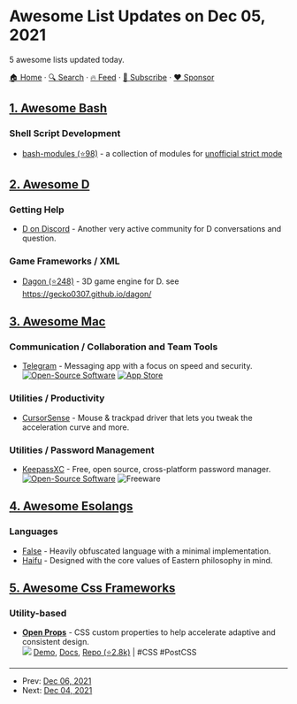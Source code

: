 # Awesome List Updates on Dec 05, 2021

5 awesome lists updated today.

[🏠 Home](/README.md) · [🔍 Search](https://www.trackawesomelist.com/search/) · [🔥 Feed](https://www.trackawesomelist.com/rss.xml) · [📮 Subscribe](https://trackawesomelist.us17.list-manage.com/subscribe?u=d2f0117aa829c83a63ec63c2f&id=36a103854c) · [❤️  Sponsor](https://github.com/sponsors/theowenyoung)



## [1. Awesome Bash](/content/awesome-lists/awesome-bash/README.md)

### Shell Script Development

*   [bash-modules (⭐98)](https://github.com/vlisivka/bash-modules) - a collection of modules for [unofficial strict mode](http://redsymbol.net/articles/unofficial-bash-strict-mode/)

## [2. Awesome D](/content/dlang-community/awesome-d/README.md)

### Getting Help

*   [D on Discord](https://discord.gg/bMZk9Q4) - Another very active community for D conversations and question.

### Game Frameworks / XML

*   [Dagon (⭐248)](https://github.com/gecko0307/dagon) - 3D game engine for D. see <https://gecko0307.github.io/dagon/>

## [3. Awesome Mac](/content/jaywcjlove/awesome-mac/README.md)

### Communication / Collaboration and Team Tools

*   [Telegram](https://desktop.telegram.org) - Messaging app with a focus on speed and security. [![Open-Source Software](https://jaywcjlove.github.io/sb/ico/min-oss.svg "Open Source Software")](https://github.com/overtake/TelegramSwift) [![App Store](https://jaywcjlove.github.io/sb/ico/min-app-store.svg "App Store Software")](https://itunes.apple.com/us/app/telegram/id747648890?mt=12)

### Utilities / Productivity

*   [CursorSense](https://www.plentycom.jp/en/cursorsense/index.html) - Mouse & trackpad driver that lets you tweak the acceleration curve and more.

### Utilities / Password Management

*   [KeepassXC](https://keepassxc.org/) - Free, open source, cross-platform password manager. [![Open-Source Software](https://jaywcjlove.github.io/sb/ico/min-oss.svg "Open Source Software")](https://github.com/keepassxreboot/keepassxc) ![Freeware](https://jaywcjlove.github.io/sb/ico/min-free.svg "Freeware")

## [4. Awesome Esolangs](/content/angrykoala/awesome-esolangs/README.md)

### Languages

*   [False](http://strlen.com/false-language) - Heavily obfuscated language with a minimal implementation.
*   [Haifu](http://www.dangermouse.net/esoteric/haifu.html) - Designed with the core values of Eastern philosophy in mind.

## [5. Awesome Css Frameworks](/content/troxler/awesome-css-frameworks/README.md)

### Utility-based

*   [**Open Props**](https://open-props.style) - CSS custom properties to help accelerate adaptive and consistent design.\
    ![](https://img.shields.io/github/stars/argyleink/open-props.svg?style=social\&label=Star)
    [Demo](https://open-props.style/#gallery),
    [Docs](https://open-props.style/#getting-started),
    [Repo (⭐2.8k)](https://github.com/argyleink/open-props/)
    \| #CSS #PostCSS

---

- Prev: [Dec 06, 2021](/content/2021/12/06/README.md)
- Next: [Dec 04, 2021](/content/2021/12/04/README.md)